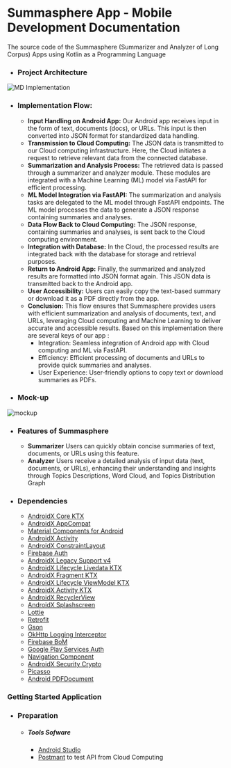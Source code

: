 # Summasphere App - Mobile Development Documentation
The source code of the Summasphere (Summarizer and Analyzer of Long Corpus) Apps using Kotlin as a Programming Language

- ### Project Architecture
![MD Implementation](https://github.com/Summasphere/bangkit-mobile-development/assets/123135519/affac823-3609-49ae-b2cd-9bbed39ef60c)

- ### Implementation Flow:
  - **Input Handling on Android App:** Our Android app receives input in the form of text, documents (docs), or URLs. This input is then converted into JSON format for standardized data handling.
  - **Transmission to Cloud Computing:** The JSON data is transmitted to our Cloud computing infrastructure. Here, the Cloud initiates a request to retrieve relevant data from the connected database.
  - **Summarization and Analysis Process:** The retrieved data is passed through a summarizer and analyzer module. These modules are integrated with a Machine Learning (ML) model via FastAPI for efficient processing.
  - **ML Model Integration via FastAPI:** The summarization and analysis tasks are delegated to the ML model through FastAPI endpoints. The ML model processes the data to generate a JSON response containing summaries and analyses.
  - **Data Flow Back to Cloud Computing:** The JSON response, containing summaries and analyses, is sent back to the Cloud computing environment.
  - **Integration with Database:** In the Cloud, the processed results are integrated back with the database for storage and retrieval purposes.
  - **Return to Android App:** Finally, the summarized and analyzed results are formatted into JSON format again. This JSON data is transmitted back to the Android app.
  - **User Accessibility:** Users can easily copy the text-based summary or download it as a PDF directly from the app.
  - **Conclusion:** This flow ensures that Summasphere provides users with efficient summarization and analysis of documents, text, and URLs, leveraging Cloud computing and Machine Learning to deliver accurate and accessible results. Based on this implementation there are several keys of our app :
    - Integration: Seamless integration of Android app with Cloud computing and ML via FastAPI.
    - Efficiency: Efficient processing of documents and URLs to provide quick summaries and analyses.
    - User Experience: User-friendly options to copy text or download summaries as PDFs.

- ### Mock-up
![mockup](https://github.com/Summasphere/bangkit-mobile-development/assets/123135519/f5132daf-ad52-478c-82a5-d6bb74e06513)

- ### Features of Summasphere
  * **Summarizer**
    Users can quickly obtain concise summaries of text, documents, or URLs using this feature.
  * **Analyzer**
    Users receive a detailed analysis of input data (text, documents, or URLs), enhancing their understanding and insights through Topics Descriptions, Word Cloud, and   Topics Distribution Graph

- ### Dependencies
  - [AndroidX Core KTX](https://developer.android.com/jetpack/androidx/releases/core)
  - [AndroidX AppCompat](https://developer.android.com/jetpack/androidx/releases/appcompat)
  - [Material Components for Android](https://material.io/develop/android)
  - [AndroidX Activity](https://developer.android.com/jetpack/androidx/releases/activity)
  - [AndroidX ConstraintLayout](https://developer.android.com/jetpack/androidx/releases/constraintlayout)
  - [Firebase Auth](https://firebase.google.com/docs/auth)
  - [AndroidX Legacy Support v4](https://developer.android.com/jetpack/androidx/releases/legacy)
  - [AndroidX Lifecycle Livedata KTX](https://developer.android.com/jetpack/androidx/releases/lifecycle)
  - [AndroidX Fragment KTX](https://developer.android.com/jetpack/androidx/releases/fragment)
  - [AndroidX Lifecycle ViewModel KTX](https://developer.android.com/jetpack/androidx/releases/lifecycle)
  - [AndroidX Activity KTX](https://developer.android.com/jetpack/androidx/releases/activity)
  - [AndroidX RecyclerView](https://developer.android.com/jetpack/androidx/releases/recyclerview)
  - [AndroidX Splashscreen](https://developer.android.com/jetpack/androidx/releases/splashscreen)
  - [Lottie](https://airbnb.io/lottie/#/android)
  - [Retrofit](https://square.github.io/retrofit/)
  - [Gson](https://github.com/google/gson)
  - [OkHttp Logging Interceptor](https://square.github.io/okhttp/)
  - [Firebase BoM](https://firebase.google.com/docs/projects/bom)
  - [Google Play Services Auth](https://developers.google.com/android/guides/overview)
  - [Navigation Component](https://developer.android.com/jetpack/androidx/releases/navigation)
  - [AndroidX Security Crypto](https://developer.android.com/jetpack/androidx/releases/security)
  - [Picasso](https://square.github.io/picasso/)
  - [Android PDFDocument](https://developer.android.com/reference/android/graphics/pdf/PdfDocument)

### Getting Started Application

  - ### Preparation
      - ##### Tools Sofware
        - [Android Studio](https://developer.android.com/studio)
        - [Postmant](https://www.postman.com/) to test API from Cloud Computing
